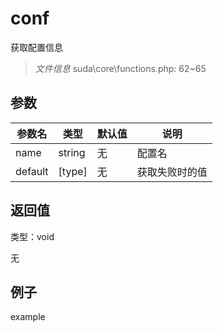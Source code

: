 # conf

获取配置信息

> *文件信息* suda\core\functions.php: 62~65



## 参数


| 参数名 | 类型 | 默认值 | 说明 |
|--------|-----|-------|-------|
| name |  string | 无 |  配置名 |
| default |  [type] | 无 |  获取失败时的值 |



## 返回值

类型：void

无



## 例子

example